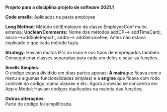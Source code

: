 **Projeto para a disciplina projeto de software 2021.1**

**Code smells**: Aplicados na pasta employee


**Long Method**: Método editEmployee da classe EmployeeConf muito extensa; 
**Unclear/Comments:**
Nome dos métodos addCP--> addTimeCard;, adcrv-->addSaleReport;, addtx--> addServiceFee; Antes não estava explicado o que cada método fazia.


**Strategy**: Haviam muitos IF's na main e nos tipos de empregados também. Consegui criar classes separadas para cada um deles e setar as funções.

**Smells Simples**:  
O código estava dividido em duas partes apenas: **A main**(que ficava com o menu e algumas funcionalidades simples) e a **engine** que ficava com rodo controle do código, como classes e etc. Agora a divisão se concentra em App e Model;
Haviam códigos duplicados na maioria das funções;  

**Outras alterações**:  
Parte do código foi simplificada.  



